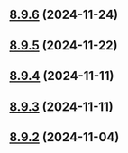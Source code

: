 ## [8.9.6](https://github.com/msobiecki/eslint-config/compare/v8.9.5...v8.9.6) (2024-11-24)



## [8.9.5](https://github.com/msobiecki/eslint-config/compare/v8.9.4...v8.9.5) (2024-11-22)



## [8.9.4](https://github.com/msobiecki/eslint-config/compare/v8.9.3...v8.9.4) (2024-11-11)



## [8.9.3](https://github.com/msobiecki/eslint-config/compare/v8.9.2...v8.9.3) (2024-11-11)



## [8.9.2](https://github.com/msobiecki/eslint-config/compare/v8.9.1...v8.9.2) (2024-11-04)



